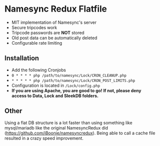 # Namesync Redux Flatfile
- MIT implementation of Namesync's server
- Secure tripcodes work
- Tripcode passwords are **NOT** stored
- Old post data can be automatically deleted
- Configurable rate limiting

## Installation
- Add the following Cronjobs
- `0 * * * * php /path/to/namesync/Lock/CRON_CLEANUP.php`
- `* * * * * php /path/to/namesync/Lock/CRON_POST_LIMITS.php`
- Configuration is located in `/Lock/config.php`
- **If you are using Apache, you are good to go! If not, please deny access to Data, Lock and SleekDB folders.**

## Other
Using a flat DB structure is a lot faster than using something like mysql/mariadb like the original NamesyncRedux did (https://github.com/iBoonie/namesyncredux). Being able to call a cache file resulted in a crazy speed improvement.